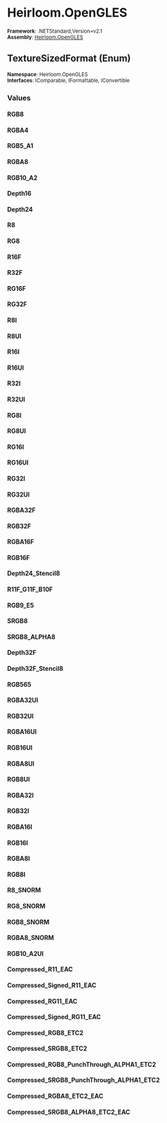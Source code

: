 # Heirloom.OpenGLES

<small>**Framework**: .NETStandard,Version=v2.1</small>  
<small>**Assembly**: [Heirloom.OpenGLES](../heirloom.opengles/heirloom.opengles.md)</small>  

## TextureSizedFormat (Enum)
<small>**Namespace**: Heirloom.OpenGLES</sub></small>  
<small>**Interfaces**: IComparable, IFormattable, IConvertible</small>  

### Values

#### RGB8


#### RGBA4


#### RGB5_A1


#### RGBA8


#### RGB10_A2


#### Depth16


#### Depth24


#### R8


#### RG8


#### R16F


#### R32F


#### RG16F


#### RG32F


#### R8I


#### R8UI


#### R16I


#### R16UI


#### R32I


#### R32UI


#### RG8I


#### RG8UI


#### RG16I


#### RG16UI


#### RG32I


#### RG32UI


#### RGBA32F


#### RGB32F


#### RGBA16F


#### RGB16F


#### Depth24_Stencil8


#### R11F_G11F_B10F


#### RGB9_E5


#### SRGB8


#### SRGB8_ALPHA8


#### Depth32F


#### Depth32F_Stencil8


#### RGB565


#### RGBA32UI


#### RGB32UI


#### RGBA16UI


#### RGB16UI


#### RGBA8UI


#### RGB8UI


#### RGBA32I


#### RGB32I


#### RGBA16I


#### RGB16I


#### RGBA8I


#### RGB8I


#### R8_SNORM


#### RG8_SNORM


#### RGB8_SNORM


#### RGBA8_SNORM


#### RGB10_A2UI


#### Compressed_R11_EAC


#### Compressed_Signed_R11_EAC


#### Compressed_RG11_EAC


#### Compressed_Signed_RG11_EAC


#### Compressed_RGB8_ETC2


#### Compressed_SRGB8_ETC2


#### Compressed_RGB8_PunchThrough_ALPHA1_ETC2


#### Compressed_SRGB8_PunchThrough_ALPHA1_ETC2


#### Compressed_RGBA8_ETC2_EAC


#### Compressed_SRGB8_ALPHA8_ETC2_EAC


